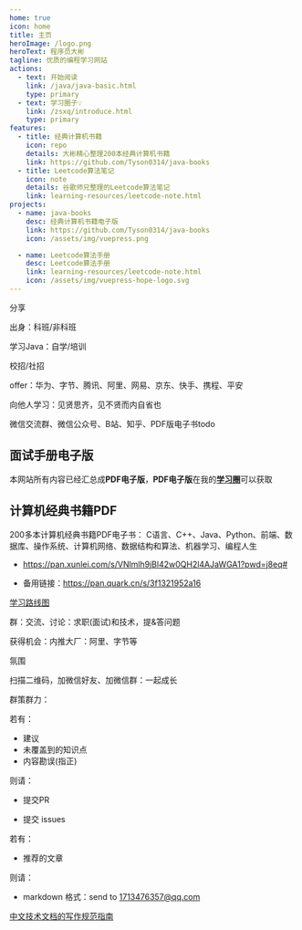 ```yaml
---
home: true
icon: home
title: 主页
heroImage: /logo.png
heroText: 程序员大彬
tagline: 优质的编程学习网站
actions:
  - text: 开始阅读
    link: /java/java-basic.html
    type: primary
  - text: 学习圈子💡
    link: /zsxq/introduce.html
    type: primary
features:
  - title: 经典计算机书籍
    icon: repo
    details: 大彬精心整理200本经典计算机书籍
    link: https://github.com/Tyson0314/java-books
  - title: Leetcode算法笔记
    icon: note
    details: 谷歌师兄整理的Leetcode算法笔记
    link: learning-resources/leetcode-note.html
projects:
  - name: java-books
    desc: 经典计算机书籍电子版
    link: https://github.com/Tyson0314/java-books
    icon: /assets/img/vuepress.png

  - name: Leetcode算法手册
    desc: Leetcode算法手册
    link: learning-resources/leetcode-note.html
    icon: /assets/img/vuepress-hope-logo.svg
---
```






分享

出身：科班/非科班

学习Java：自学/培训

校招/社招

offer：华为、字节、腾讯、阿里、网易、京东、快手、携程、平安

向他人学习：见贤思齐，见不贤而内自省也

微信交流群、微信公众号、B站、知乎、PDF版电子书todo



## 面试手册电子版

本网站所有内容已经汇总成**PDF电子版**，**PDF电子版**在我的[**学习圈**](zsxq/introduce.md)可以获取

## 计算机经典书籍PDF

200多本计算机经典书籍PDF电子书：
C语言、C++、Java、Python、前端、数据库、操作系统、计算机网络、数据结构和算法、机器学习、编程人生

+ https://pan.xunlei.com/s/VNlmlh9jBl42w0QH2l4AJaWGA1?pwd=j8eq#

+ 备用链接：https://pan.quark.cn/s/3f1321952a16

[学习路线图](G:\重新学习java\3学习笔记版\20240529来自李金燕分享_Java面试手册\java学习路线.xmind)



群：交流、讨论：求职(面试)和技术，提&答问题

获得机会：内推大厂：阿里、字节等

氛围



扫描二维码，加微信好友、加微信群：一起成长

群策群力：

若有：

+ 建议
+ 未覆盖到的知识点
+ 内容勘误(指正)

则请：

+ 提交PR

+ 提交 issues 

若有：

+ 推荐的文章

则请：

+ markdown 格式：send to 1713476357@qq.com

[中文技术文档的写作规范指南](https://github.com/ruanyf/document-style-guide)